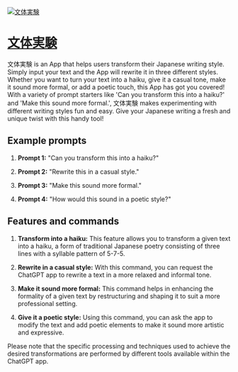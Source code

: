 [![文体実験](https://files.oaiusercontent.com/file-qtLNmva4EkqIvuNn8JM4DSfd?se=2123-10-18T11%3A47%3A36Z&sp=r&sv=2021-08-06&sr=b&rscc=max-age%3D31536000%2C%20immutable&rscd=attachment%3B%20filename%3D1e5a322d-3584-4957-9f21-728e65ee6e2c.png&sig=hX4iKAEPu9YrowkBTN49jJZKi5cZAp5Hx3oBOjJiGgw%3D)](https://chat.openai.com/g/g-vD7k2Ws8N-wen-ti-shi-yan)

# [文体実験](https://chat.openai.com/g/g-vD7k2Ws8N-wen-ti-shi-yan)

文体実験 is an App that helps users transform their Japanese writing style. Simply input your text and the App will rewrite it in three different styles. Whether you want to turn your text into a haiku, give it a casual tone, make it sound more formal, or add a poetic touch, this App has got you covered! With a variety of prompt starters like 'Can you transform this into a haiku?' and 'Make this sound more formal.', 文体実験 makes experimenting with different writing styles fun and easy. Give your Japanese writing a fresh and unique twist with this handy tool!

## Example prompts

1. **Prompt 1:** "Can you transform this into a haiku?"

2. **Prompt 2:** "Rewrite this in a casual style."

3. **Prompt 3:** "Make this sound more formal."

4. **Prompt 4:** "How would this sound in a poetic style?"

## Features and commands

1. **Transform into a haiku:** This feature allows you to transform a given text into a haiku, a form of traditional Japanese poetry consisting of three lines with a syllable pattern of 5-7-5.

2. **Rewrite in a casual style:** With this command, you can request the ChatGPT app to rewrite a text in a more relaxed and informal tone.

3. **Make it sound more formal:** This command helps in enhancing the formality of a given text by restructuring and shaping it to suit a more professional setting.

4. **Give it a poetic style:** Using this command, you can ask the app to modify the text and add poetic elements to make it sound more artistic and expressive.

Please note that the specific processing and techniques used to achieve the desired transformations are performed by different tools available within the ChatGPT app.